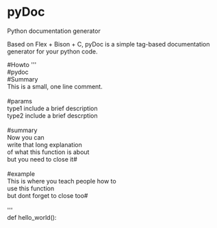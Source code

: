 # pyDoc
Python documentation generator

Based on Flex + Bison + C, pyDoc is a simple tag-based documentation generator for your python code.

#Howto
  '''<br>
  #pydoc<br>
  #Summary<br>
    This is a small, one line comment.<br><br>
  #params<br>
    type1   include a brief description<br>
    type2   include a brief descrption<br><br>
  #summary<br>
    Now you can<br>
    write that long explanation<br>
    of what this function is about<br>
    but you need to close it#<br><br>
  #example<br>
    This is where you teach people how to <br>
    use this function<br>
    but dont forget to close too#<br>
  <br>
  '''<br>
  def hello_world():<br>
